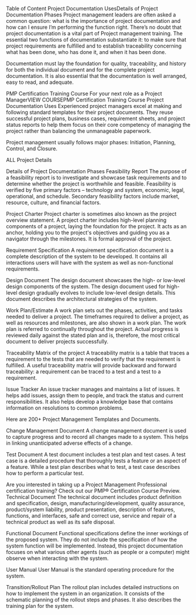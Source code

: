 Table of Content
Project Documentation UsesDetails of Project Documentation Phases
Project management leaders are often asked a common question: what is the importance of project documentation and how can I ensure I’m performing the function right. There’s no doubt that project documentation is a vital part of Project management training. The essential two functions of documentation substantiate it: to make sure that project requirements are fulfilled and to establish traceability concerning what has been done, who has done it, and when it has been done. 

Documentation must lay the foundation for quality, traceability, and history for both the individual document and for the complete project documentation. It is also essential that the documentation is well arranged, easy to read, and adequate.

PMP Certification Training Course
For your next role as a Project ManagerVIEW COURSEPMP Certification Training Course
Project Documentation Uses
Experienced project managers excel at making and following standard templates for their project documents. They reuse successful project plans, business cases, requirement sheets, and project status reports to help them focus on their core competency of managing the project rather than balancing the unmanageable paperwork.

Project management usually follows major phases: Initiation, Planning, Control, and Closure.

ALL Project Details

Details of Project Documentation Phases
Feasibility Report
The purpose of a feasibility report is to investigate and showcase task requirements and to determine whether the project is worthwhile and feasible. Feasibility is verified by five primary factors – technology and system, economic, legal, operational, and schedule. Secondary feasibility factors include market, resource, culture, and financial factors.

Project Charter
Project charter is sometimes also known as the project overview statement. A project charter includes high-level planning components of a project, laying the foundation for the project. It acts as an anchor, holding you to the project's objectives and guiding you as a navigator through the milestones. It is formal approval of the project.

Requirement Specification
A requirement specification document is a complete description of the system to be developed. It contains all interactions users will have with the system as well as non-functional requirements. 

Design Document
The design document showcases the high- or low-level design components of the system. The design document used for high-level design gradually evolves to include low-level design details. This document describes the architectural strategies of the system.

Work Plan/Estimate
A work plan sets out the phases, activities, and tasks needed to deliver a project. The timeframes required to deliver a project, as well as resources and milestones, are also shown in a work plan. The work plan is referred to continually throughout the project. Actual progress is reviewed daily against the stated plan and is, therefore, the most critical document to deliver projects successfully.

Traceability Matrix of the project
A traceability matrix is a table that traces a requirement to the tests that are needed to verify that the requirement is fulfilled. A useful traceability matrix will provide backward and forward traceability: a requirement can be traced to a test and a test to a requirement.

Issue Tracker
An issue tracker manages and maintains a list of issues. It helps add issues, assign them to people, and track the status and current responsibilities. It also helps develop a knowledge base that contains information on resolutions to common problems.

Here are 200+ Project Management Templates and Documents.

Change Management Document
A change management document is used to capture progress and to record all changes made to a system. This helps in linking unanticipated adverse effects of a change.

Test Document
A test document includes a test plan and test cases. A test case is a detailed procedure that thoroughly tests a feature or an aspect of a feature. While a test plan describes what to test, a test case describes how to perform a particular test.

Are you interested in taking up a Project Management Professional certification training? Check out our PMP® Certification Course Preview.
Technical Document
The technical document includes product definition and specification, design, manufacturing/development, quality assurance, product/system liability, product presentation, description of features, functions, and interfaces, safe and correct use, service and repair of a technical product as well as its safe disposal.

Functional Document
Functional specifications define the inner workings of the proposed system. They do not include the specification of how the system function will be implemented. Instead, this project documentation focuses on what various other agents (such as people or a computer) might observe when interacting with the system.

User Manual
User Manual is the standard operating procedure for the system.

Transition/Rollout Plan
The rollout plan includes detailed instructions on how to implement the system in an organization. It consists of the schematic planning of the rollout steps and phases. It also describes the training plan for the system.
